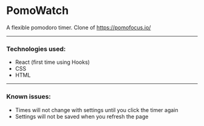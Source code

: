 # PomoWatch  

A flexible pomodoro timer. Clone of https://pomofocus.io/
***
### Technologies used:  
- React (first time using Hooks)
- CSS
- HTML  
***  
### Known issues:
- Times will not change with settings until you click the timer again
- Settings will not be saved when you refresh the page